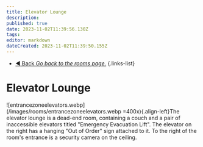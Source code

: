 ```yaml
---
title: Elevator Lounge
description: 
published: true
date: 2023-11-02T11:39:56.130Z
tags: 
editor: markdown
dateCreated: 2023-11-02T11:39:50.155Z
---
```


- [:arrow_backward: Back *Go back to the rooms page.*](/en/game/rooms#zones)
{.links-list}
# Elevator Lounge
![entrancezoneelevators.webp](/images/rooms/entrancezoneelevators.webp =400x){.align-left}The elevator lounge is a dead-end room, containing a couch and a pair of inaccessible elevators titled "Emergency Evacuation Lift". The elevator on the right has a hanging "Out of Order" sign attached to it. To the right of the room's entrance is a security camera on the ceiling.
